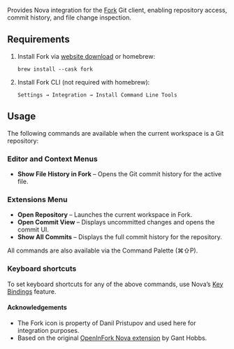 Provides Nova integration for the [Fork](https://fork.dev) Git client, enabling
repository access, commit history, and file change inspection.

## Requirements

1. Install Fork via [website download](https://fork.dev) or homebrew:

   `brew install --cask fork`

2. Install Fork CLI (not required with homebrew):

   `Settings → Integration → Install Command Line Tools`

## Usage

The following commands are available when the current workspace is a Git repository:

### Editor and Context Menus

- **Show File History in Fork** – Opens the Git commit history for the active file.

### Extensions Menu

- **Open Repository** – Launches the current workspace in Fork.
- **Open Commit View** – Displays uncommitted changes and opens the commit UI.
- **Show All Commits** – Displays the full commit history for the repository.

All commands are also available via the Command Palette (⌘⇧P).

### Keyboard shortcuts

To set keyboard shortcuts for any of the above commands, use Nova’s [Key Bindings](https://help.panic.com/nova/preferences/#key-bindings) feature.

#### Acknowledgements

- The Fork icon is property of Danil Pristupov and used here for integration purposes.
- Based on the original [OpenInFork Nova extension](https://github.com/gwhobbs/OpenInFork.novaextension)
  by Gant Hobbs.
